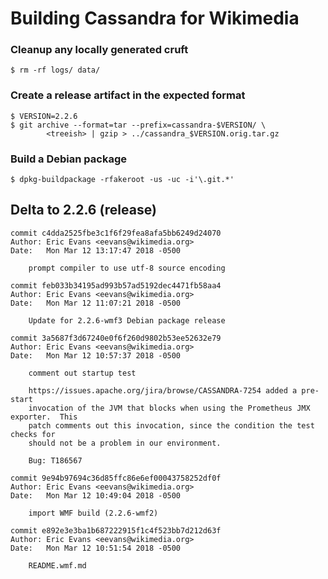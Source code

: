 Building Cassandra for Wikimedia
================================
   
### Cleanup any locally generated cruft

    $ rm -rf logs/ data/

### Create a release artifact in the expected format

    $ VERSION=2.2.6
    $ git archive --format=tar --prefix=cassandra-$VERSION/ \
            <treeish> | gzip > ../cassandra_$VERSION.orig.tar.gz

### Build a Debian package

    $ dpkg-buildpackage -rfakeroot -us -uc -i'\.git.*'

Delta to 2.2.6 (release)
-------------------------
    
    commit c4dda2525fbe3c1f6f29fea8afa5bb6249d24070
    Author: Eric Evans <eevans@wikimedia.org>
    Date:   Mon Mar 12 13:17:47 2018 -0500
    
        prompt compiler to use utf-8 source encoding
    
    commit feb033b34195ad993b57ad5192dec4471fb58aa4
    Author: Eric Evans <eevans@wikimedia.org>
    Date:   Mon Mar 12 11:07:21 2018 -0500
    
        Update for 2.2.6-wmf3 Debian package release
    
    commit 3a5687f3d67240e0f6f260d9802b53ee52632e79
    Author: Eric Evans <eevans@wikimedia.org>
    Date:   Mon Mar 12 10:57:37 2018 -0500
    
        comment out startup test
        
        https://issues.apache.org/jira/browse/CASSANDRA-7254 added a pre-start
        invocation of the JVM that blocks when using the Prometheus JMX exporter.  This
        patch comments out this invocation, since the condition the test checks for
        should not be a problem in our environment.
        
        Bug: T186567
    
    commit 9e94b97694c36d85ffc86e6ef00043758252df0f
    Author: Eric Evans <eevans@wikimedia.org>
    Date:   Mon Mar 12 10:49:04 2018 -0500
    
        import WMF build (2.2.6-wmf2)
    
    commit e892e3e3ba1b687222915f1c4f523bb7d212d63f
    Author: Eric Evans <eevans@wikimedia.org>
    Date:   Mon Mar 12 10:51:54 2018 -0500
    
        README.wmf.md
    
